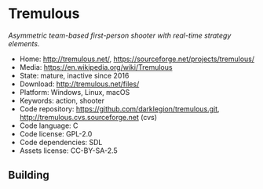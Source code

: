 # Tremulous

_Asymmetric team-based first-person shooter with real-time strategy elements._

- Home: http://tremulous.net/, https://sourceforge.net/projects/tremulous/
- Media: https://en.wikipedia.org/wiki/Tremulous
- State: mature, inactive since 2016 
- Download: http://tremulous.net/files/
- Platform: Windows, Linux, macOS
- Keywords: action, shooter
- Code repository: https://github.com/darklegion/tremulous.git, http://tremulous.cvs.sourceforge.net (cvs)
- Code language: C
- Code license: GPL-2.0
- Code dependencies: SDL
- Assets license: CC-BY-SA-2.5

## Building
